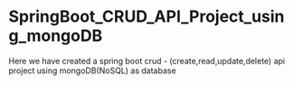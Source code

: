 # SpringBoot_CRUD_API_Project_using_mongoDB
Here we have created a spring boot crud - (create,read,update,delete) api project using mongoDB(NoSQL) as database
